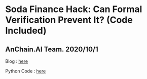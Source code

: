 # Soda Finance Hack: Can Formal Verification Prevent It? (Code Included)

## AnChain.AI  Team. 2020/10/1

Blog : [here](blog_soda_fv.md)

Python Code : [here](soda_hack_z3.py)

